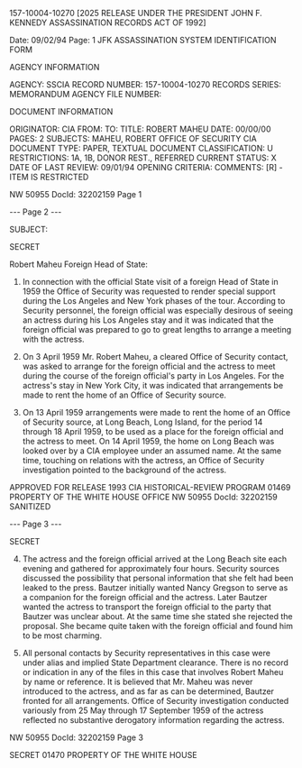 157-10004-10270 [2025 RELEASE UNDER THE PRESIDENT JOHN F. KENNEDY ASSASSINATION RECORDS ACT OF 1992]

Date: 09/02/94
Page: 1
JFK ASSASSINATION SYSTEM
IDENTIFICATION FORM

AGENCY INFORMATION

AGENCY: SSCIA
RECORD NUMBER: 157-10004-10270
RECORDS SERIES:
MEMORANDUM
AGENCY FILE NUMBER:

DOCUMENT INFORMATION

ORIGINATOR: CIA
FROM:
TO:
TITLE:
ROBERT MAHEU
DATE: 00/00/00
PAGES: 2
SUBJECTS:
MAHEU, ROBERT
OFFICE OF SECURITY
CIA
DOCUMENT TYPE: PAPER, TEXTUAL DOCUMENT
CLASSIFICATION: U
RESTRICTIONS: 1A, 1B, DONOR REST., REFERRED
CURRENT STATUS: X
DATE OF LAST REVIEW: 09/01/94
OPENING CRITERIA:
COMMENTS:
[R] - ITEM IS RESTRICTED

NW 50955 DocId: 32202159 Page 1

--- Page 2 ---

SUBJECT:

SECRET

Robert Maheu Foreign Head of State:

1. In connection with the official State visit of a foreign Head of State in 1959 the Office of Security was requested to render special support during the Los Angeles and New York phases of the tour. According to Security personnel, the foreign official was especially desirous of seeing an actress during his Los Angeles stay and it was indicated that the foreign official was prepared to go to great lengths to arrange a meeting with the actress.

2. On 3 April 1959 Mr. Robert Maheu, a cleared Office of Security contact, was asked to arrange for the foreign official and the actress to meet during the course of the foreign official's party in Los Angeles. For the actress's stay in New York City, it was indicated that arrangements be made to rent the home of an Office of Security source.

3. On 13 April 1959 arrangements were made to rent the home of an Office of Security source, at Long Beach, Long Island, for the period 14 through 18 April 1959, to be used as a place for the foreign official and the actress to meet. On 14 April 1959, the home on Long Beach was looked over by a CIA employee under an assumed name. At the same time, touching on relations with the actress, an Office of Security investigation pointed to the background of the actress.

APPROVED FOR RELEASE 1993
CIA HISTORICAL-REVIEW PROGRAM
01469
PROPERTY OF
THE WHITE HOUSE OFFICE
NW 50955 DocId: 32202159 SANITIZED

--- Page 3 ---

SECRET

4. The actress and the foreign official arrived at the Long Beach site each evening and gathered for approximately four hours. Security sources discussed the possibility that personal information that she felt had been leaked to the press. Bautzer initially wanted Nancy Gregson to serve as a companion for the foreign official and the actress. Later Bautzer wanted the actress to transport the foreign official to the party that Bautzer was unclear about. At the same time she stated she rejected the proposal. She became quite taken with the foreign official and found him to be most charming.

5. All personal contacts by Security representatives in this case were under alias and implied State Department clearance. There is no record or indication in any of the files in this case that involves Robert Maheu by name or reference. It is believed that Mr. Maheu was never introduced to the actress, and as far as can be determined, Bautzer fronted for all arrangements. Office of Security investigation conducted variously from 25 May through 17 September 1959 of the actress reflected no substantive derogatory information regarding the actress.

NW 50955 DocId: 32202159 Page 3

SECRET
01470
PROPERTY OF
THE WHITE HOUSE

